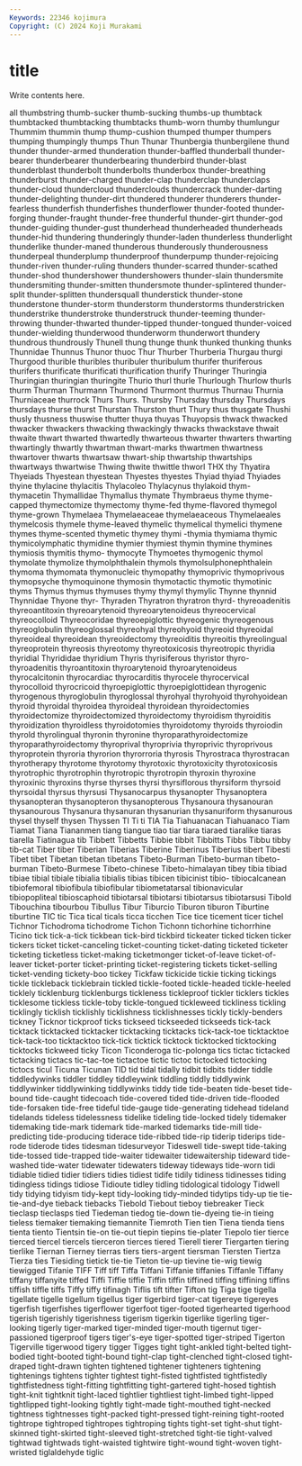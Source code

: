 ```yaml
---
Keywords: 22346 kojimura
Copyright: (C) 2024 Koji Murakami
---
```


# title

Write contents here.



all thumbstring thumb-sucker thumb-sucking thumbs-up thumbtack thumbtacked thumbtacking thumbtacks
thumb-worn thumby thumlungur Thummim thummin thump thump-cushion thumped thumper thumpers
thumping thumpingly thumps Thun Thunar Thunbergia thunbergilene thund thunder thunder-armed
thunderation thunder-baffled thunderball thunder-bearer thunderbearer thunderbearing thunderbird thunder-blast thunderblast thunderbolt
thunderbolts thunderbox thunder-breathing thunderburst thunder-charged thunder-clap thunderclap thunderclaps thunder-cloud thundercloud
thunderclouds thundercrack thunder-darting thunder-delighting thunder-dirt thundered thunderer thunderers thunder-fearless thunderfish
thunderfishes thunderflower thunder-footed thunder-forging thunder-fraught thunder-free thunderful thunder-girt thunder-god thunder-guiding
thunder-gust thunderhead thunderheaded thunderheads thunder-hid thundering thunderingly thunder-laden thunderless thunderlight
thunderlike thunder-maned thunderous thunderously thunderousness thunderpeal thunderplump thunderproof thunderpump thunder-rejoicing
thunder-riven thunder-ruling thunders thunder-scarred thunder-scathed thunder-shod thundershower thundershowers thunder-slain thundersmite
thundersmiting thunder-smitten thundersmote thunder-splintered thunder-split thunder-splitten thundersquall thunderstick thunder-stone thunderstone
thunder-storm thunderstorm thunderstorms thunderstricken thunderstrike thunderstroke thunderstruck thunder-teeming thunder-throwing thunder-thwarted
thunder-tipped thunder-tongued thunder-voiced thunder-wielding thunderwood thunderworm thunderwort thundery thundrous thundrously
Thunell thung thunge thunk thunked thunking thunks Thunnidae Thunnus Thunor
thuoc Thur Thurber Thurberia Thurgau thurgi Thurgood thurible thuribles thuribuler
thuribulum thurifer thuriferous thurifers thurificate thurificati thurification thurify Thuringer Thuringia
Thuringian thuringian thuringite Thurio thurl thurle Thurlough Thurlow thurls thurm
Thurman Thurmann Thurmond Thurmont thurmus Thurnau Thurnia Thurniaceae thurrock Thurs
Thurs. Thursby Thursday thursday Thursdays thursdays thurse thurst Thurstan Thurston
thurt Thury thus thusgate Thushi thusly thusness thuswise thutter thuya
thuyas Thuyopsis thwack thwacked thwacker thwackers thwacking thwackingly thwacks thwackstave
thwait thwaite thwart thwarted thwartedly thwarteous thwarter thwarters thwarting thwartingly
thwartly thwartman thwart-marks thwartmen thwartness thwartover thwarts thwartsaw thwart-ship thwartship
thwartships thwartways thwartwise Thwing thwite thwittle thworl THX thy Thyatira
Thyeiads Thyestean thyestean Thyestes thyestes Thyiad thyiad Thyiades thyine thylacine
thylacitis Thylacoleo Thylacynus thylakoid thym- thymacetin Thymallidae Thymallus thymate Thymbraeus
thyme thyme-capped thymectomize thymectomy thyme-fed thyme-flavored thymegol thyme-grown Thymelaea Thymelaeaceae
thymelaeaceous Thymelaeales thymelcosis thymele thyme-leaved thymelic thymelical thymelici thymene thymes
thyme-scented thymetic thymey thymi -thymia thymiama thymic thymicolymphatic thymidine thymier
thymiest thymin thymine thymines thymiosis thymitis thymo- thymocyte Thymoetes thymogenic
thymol thymolate thymolize thymolphthalein thymols thymolsulphonephthalein thymoma thymomata thymonucleic thymopathy
thymoprivic thymoprivous thymopsyche thymoquinone thymosin thymotactic thymotic thymotinic thyms Thymus
thymus thymuses thymy thymyl thymylic Thynne thynnid Thynnidae Thyone thyr-
Thyraden Thyratron thyratron thyrd- thyreoadenitis thyreoantitoxin thyreoarytenoid thyreoarytenoideus thyreocervical thyreocolloid
Thyreocoridae thyreoepiglottic thyreogenic thyreogenous thyreoglobulin thyreoglossal thyreohyal thyreohyoid thyreoid thyreoidal
thyreoideal thyreoidean thyreoidectomy thyreoiditis thyreoitis thyreolingual thyreoprotein thyreosis thyreotomy thyreotoxicosis
thyreotropic thyridia thyridial Thyrididae thyridium Thyris thyrisiferous thyristor thyro- thyroadenitis
thyroantitoxin thyroarytenoid thyroarytenoideus thyrocalcitonin thyrocardiac thyrocarditis thyrocele thyrocervical thyrocolloid thyrocricoid
thyroepiglottic thyroepiglottidean thyrogenic thyrogenous thyroglobulin thyroglossal thyrohyal thyrohyoid thyrohyoidean thyroid
thyroidal thyroidea thyroideal thyroidean thyroidectomies thyroidectomize thyroidectomized thyroidectomy thyroidism thyroiditis
thyroidization thyroidless thyroidotomies thyroidotomy thyroids thyroiodin thyrold thyrolingual thyronin thyronine
thyroparathyroidectomize thyroparathyroidectomy thyroprival thyroprivia thyroprivic thyroprivous thyroprotein thyroria thyrorion thyrorroria
thyrosis Thyrostraca thyrostracan thyrotherapy thyrotome thyrotomy thyrotoxic thyrotoxicity thyrotoxicosis thyrotrophic
thyrotrophin thyrotropic thyrotropin thyroxin thyroxine thyroxinic thyroxins thyrse thyrses thyrsi
thyrsiflorous thyrsiform thyrsoid thyrsoidal thyrsus thyrsusi Thysanocarpus thysanopter Thysanoptera thysanopteran
thysanopteron thysanopterous Thysanoura thysanouran thysanourous Thysanura thysanuran thysanurian thysanuriform thysanurous
thysel thyself thysen Thyssen TI Ti ti TIA Tia Tiahuanacan
Tiahuanaco Tiam Tiamat Tiana Tiananmen tiang tiangue tiao tiar tiara
tiaraed tiaralike tiaras tiarella Tiatinagua tib Tibbett Tibbetts Tibbie tibbit
Tibbitts Tibbs Tibbu tibby tib-cat Tiber tiber Tiberian Tiberias Tiberine
Tiberinus Tiberius tibert Tibesti Tibet tibet Tibetan tibetan tibetans Tibeto-Burman
Tibeto-burman tibeto-burman Tibeto-Burmese Tibeto-chinese Tibeto-himalayan tibey tibia tibiad tibiae tibial
tibiale tibialia tibialis tibias tibicen tibicinist tibio- tibiocalcanean tibiofemoral tibiofibula
tibiofibular tibiometatarsal tibionavicular tibiopopliteal tibioscaphoid tibiotarsal tibiotarsi tibiotarsus tibiotarsusi Tibold
Tibouchina tibourbou Tibullus Tibur Tiburcio Tiburon tiburon Tiburtine tiburtine TIC
tic Tica tical ticals ticca ticchen Tice tice ticement ticer
tichel Tichnor Tichodroma tichodrome Tichon Tichonn tichorhine tichorrhine Ticino tick
tick-a-tick tickbean tick-bird tickbird tickeater ticked ticken ticker tickers ticket
ticket-canceling ticket-counting ticket-dating ticketed ticketer ticketing ticketless ticket-making ticketmonger ticket-of-leave
ticket-of-leaver ticket-porter ticket-printing ticket-registering tickets ticket-selling ticket-vending tickety-boo tickey Tickfaw
tickicide tickie ticking tickings tickle tickleback ticklebrain tickled tickle-footed tickle-headed
tickle-heeled ticklely ticklenburg ticklenburgs tickleness tickleproof tickler ticklers tickles ticklesome
tickless tickle-toby tickle-tongued tickleweed tickliness tickling ticklingly ticklish ticklishly ticklishness
ticklishnesses tickly tickly-benders tickney Ticknor tickproof ticks tickseed tickseeded tickseeds
tick-tack ticktack ticktacked ticktacker ticktacking ticktacks tick-tack-toe ticktacktoe tick-tack-too ticktacktoo
tick-tick ticktick ticktock ticktocked ticktocking ticktocks tickweed ticky Ticon Ticonderoga
tic-polonga tics tictac tictacked tictacking tictacs tic-tac-toe tictactoe tictic tictoc
tictocked tictocking tictocs ticul Ticuna Ticunan TID tid tidal tidally
tidbit tidbits tidder tiddle tiddledywinks tiddler tiddley tiddleywink tiddling tiddly
tiddlywink tiddlywinker tiddlywinking tiddlywinks tiddy tide tide-beaten tide-beset tide-bound tide-caught
tidecoach tide-covered tided tide-driven tide-flooded tide-forsaken tide-free tideful tide-gauge tide-generating
tidehead tideland tidelands tideless tidelessness tidelike tideling tide-locked tidely tidemaker
tidemaking tide-mark tidemark tide-marked tidemarks tide-mill tide-predicting tide-producing tiderace tide-ribbed
tide-rip tiderip tiderips tide-rode tiderode tides tidesman tidesurveyor Tideswell tide-swept
tide-taking tide-tossed tide-trapped tide-waiter tidewaiter tidewaitership tideward tide-washed tide-water tidewater
tidewaters tideway tideways tide-worn tidi tidiable tidied tidier tidiers tidies
tidiest tidife tidily tidiness tidinesses tiding tidingless tidings tidiose Tidioute
tidley tidling tidological tidology Tidwell tidy tidying tidyism tidy-kept tidy-looking
tidy-minded tidytips tidy-up tie tie- tie-and-dye tieback tiebacks Tiebold Tiebout
tieboy tiebreaker Tieck tieclasp tieclasps tied Tiedeman tiedog tie-down tie-dyeing
tie-in tieing tieless tiemaker tiemaking tiemannite Tiemroth Tien tien Tiena
tienda tiens tienta tiento Tientsin tie-on tie-out tiepin tiepins tie-plater
Tiepolo tier tierce tierced tiercel tiercels tierceron tierces tiered Tierell
tierer Tiergarten tiering tierlike Tiernan Tierney tierras tiers tiers-argent tiersman
Tiersten Tiertza Tierza ties Tiesiding tietick tie-tie Tieton tie-up tievine
tie-wig tiewig tiewigged Tifanie TIFF Tiff tiff Tiffa Tiffani Tiffanie
tiffanies Tiffanle Tiffany tiffany tiffanyite tiffed Tiffi Tiffie tiffie Tiffin
tiffin tiffined tiffing tiffining tiffins tiffish tiffle tiffs Tiffy tiffy
tifinagh Tiflis tift tifter Tifton tig Tiga tige tigella tigellate
tigelle tigellum tigellus tiger tigerbird tiger-cat tigereye tigereyes tigerfish tigerfishes
tigerflower tigerfoot tiger-footed tigerhearted tigerhood tigerish tigerishly tigerishness tigerism tigerkin
tigerlike tigerling tiger-looking tigerly tiger-marked tiger-minded tiger-mouth tigernut tiger-passioned tigerproof
tigers tiger's-eye tiger-spotted tiger-striped Tigerton Tigerville tigerwood tigery tigger Tigges
tight tight-ankled tight-belted tight-bodied tight-booted tight-bound tight-clap tight-clenched tight-closed tight-draped
tight-drawn tighten tightened tightener tighteners tightening tightenings tightens tighter tightest
tight-fisted tightfisted tightfistedly tightfistedness tight-fitting tightfitting tight-gartered tight-hosed tightish tight-knit
tightknit tight-laced tightlier tightliest tight-limbed tight-lipped tightlipped tight-looking tightly tight-made
tight-mouthed tight-necked tightness tightnesses tight-packed tight-pressed tight-reining tight-rooted tightrope tightroped
tightropes tightroping tights tight-set tight-shut tight-skinned tight-skirted tight-sleeved tight-stretched tight-tie
tight-valved tightwad tightwads tight-waisted tightwire tight-wound tight-woven tight-wristed tiglaldehyde tiglic
